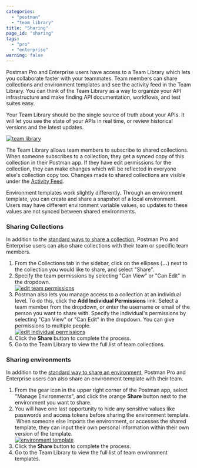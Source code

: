 ```yaml
---
categories:
  - "postman"
  - "team_library"
title: "Sharing"
page_id: "sharing"
tags: 
  - "pro"
  - "enterprise"
warning: false
---
```


Postman Pro and Enterprise users have access to a Team Library which lets you collaborate faster with your teammates. Team members can share collections and environment templates and see the activity feed in the Team Library. You can think of the Team Library as a way to organize your API infrastructure and make finding API documentation, workflows, and test suites easy.

Your Team Library should be the single source of truth about your APIs. It will let you see the state of your APIs in real time, or review historical versions and the latest updates.

[![team library](https://s3.amazonaws.com/postman-static-getpostman-com/postman-docs/59167045.png)](https://s3.amazonaws.com/postman-static-getpostman-com/postman-docs/59167045.png)

The Team Library allows team members to subscribe to shared collections. When someone subscribes to a collection, they get a synced copy of this collection in their Postman app. If they have edit permissions for the collection, they can make changes which will be reflected in everyone else's collection copy too. Changes made to shared collections are visible under the [Activity Feed](/docs/postman/team_library/activity_feed_and_restoring_collections).

Environment templates work slightly differently. Through an environment template, you can create and share a snapshot of a local environment. Users may have different environment variable values, so updates to these values are not synced between shared environments.

### Sharing Collections

In addition to the [standard ways to share a collection](/docs/postman/collections/sharing_collections), Postman Pro and Enterprise users can also share collections with their team or specific team members.

1.  From the Collections tab in the sidebar, click on the ellipses (**...**) next to the collection you would like to share, and select "Share".
2.  Specify the team permissions by selecting "Can View" or "Can Edit" in the dropdown.  
    [![edit team permissions](https://s3.amazonaws.com/postman-static-getpostman-com/postman-docs/58787441.png)](https://s3.amazonaws.com/postman-static-getpostman-com/postman-docs/58787441.png)
3.  Postman also lets you manage access to a collection at an individual level. To do this, click the **Add Individual Permissions** link. Select a team member from the dropdown, or enter the username or email of the person you want to share with. Specify the individual's permissions by selecting "Can View" or "Can Edit" in the dropdown. You can give permissions to multiple people.  
    [![edit individual permissions](https://s3.amazonaws.com/postman-static-getpostman-com/postman-docs/58787572.png)](https://s3.amazonaws.com/postman-static-getpostman-com/postman-docs/58787572.png)
4.  Click the **Share** button to complete the process.
5.  Go to the Team Library to view the full list of team collections.

### Sharing environments

In addition to the [standard way to share an environment](/docs/postman/environments_and_globals/manage_environments#share-an-environment), Postman Pro and Enterprise users can also share an environment template with their team.

1.  From the gear icon in the upper right corner of the Postman app, select "Manage Environments", and click the orange **Share** button next to the environment you want to share. 
2.  You will have one last opportunity to hide any sensitive values like passwords and access tokens before sharing the environment template.  When someone else imports the environment, or accesses the shared template, they can input their own personal information within their own version of the template.  
    [![environment template](https://s3.amazonaws.com/postman-static-getpostman-com/postman-docs/58787793.png)](https://s3.amazonaws.com/postman-static-getpostman-com/postman-docs/58787793.png)
3.  Click the **Share** button to complete the process.
4.  Go to the Team Library to view the full list of team environment templates.
